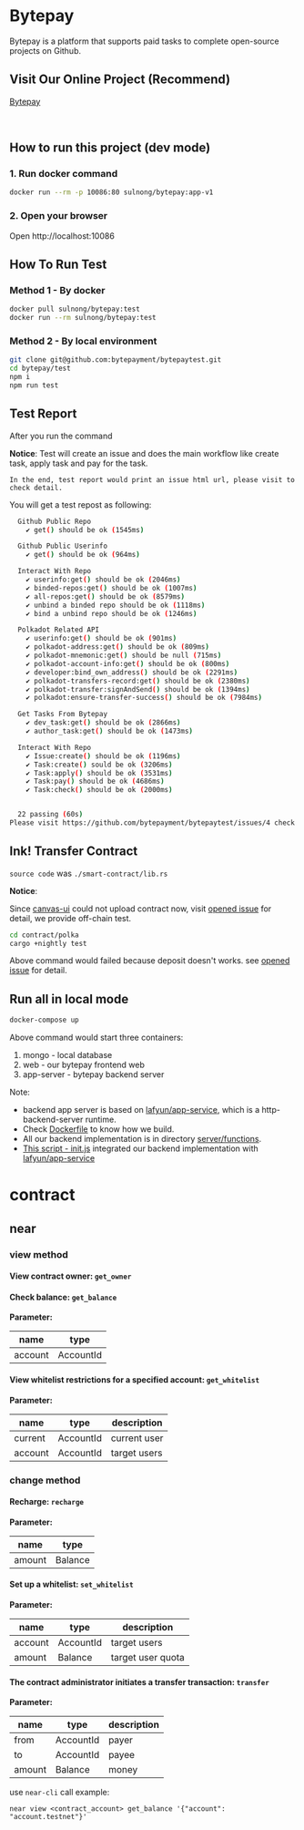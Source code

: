 # Bytepay

Bytepay is a platform that supports paid tasks to complete open-source projects on Github.
<br/>

## Visit Our Online Project (Recommend)

[Bytepay](https://bytepay.online)

<br/>

## How to run this project (dev mode)

### 1. Run docker command

```bash
docker run --rm -p 10086:80 sulnong/bytepay:app-v1
```

### 2. Open your browser

Open http://localhost:10086
<br/>

## How To Run Test

### Method 1 - By docker

```bash
docker pull sulnong/bytepay:test
docker run --rm sulnong/bytepay:test
```

### Method 2 - By local environment

```bash
git clone git@github.com:bytepayment/bytepaytest.git
cd bytepay/test
npm i
npm run test
```

## Test Report

After you run the command

**Notice**: Test will create an issue and does the main workflow like create task, apply task and pay for the task.

`In the end, test report would print an issue html url, please visit to check detail.`

You will get a test repost as following:

```bash
  Github Public Repo
    ✔ get() should be ok (1545ms)

  Github Public Userinfo
    ✔ get() should be ok (964ms)

  Interact With Repo
    ✔ userinfo:get() should be ok (2046ms)
    ✔ binded-repos:get() should be ok (1007ms)
    ✔ all-repos:get() should be ok (8579ms)
    ✔ unbind a binded repo should be ok (1118ms)
    ✔ bind a unbind repo should be ok (1246ms)

  Polkadot Related API
    ✔ userinfo:get() should be ok (901ms)
    ✔ polkadot-address:get() should be ok (809ms)
    ✔ polkadot-mnemonic:get() should be null (715ms)
    ✔ polkadot-account-info:get() should be ok (800ms)
    ✔ developer:bind_own_address() should be ok (2291ms)
    ✔ polkadot-transfers-record:get() should be ok (2380ms)
    ✔ polkadot-transfer:signAndSend() should be ok (1394ms)
    ✔ polkadot:ensure-transfer-success() should be ok (7984ms)

  Get Tasks From Bytepay
    ✔ dev_task:get() should be ok (2866ms)
    ✔ author_task:get() should be ok (1473ms)

  Interact With Repo
    ✔ Issue:create() should be ok (1196ms)
    ✔ Task:create() sould be ok (3206ms)
    ✔ Task:apply() should be ok (3531ms)
    ✔ Task:pay() should be ok (4686ms)
    ✔ Task:check() should be ok (2000ms)


  22 passing (60s)
Please visit https://github.com/bytepayment/bytepaytest/issues/4 check this full workflow...
```

## Ink! Transfer Contract

`source code` was `./smart-contract/lib.rs`

**Notice**:

Since [canvas-ui](https://paritytech.github.io/canvas-ui/#/instantiate) could not upload contract now,
visit [opened issue](https://github.com/substrate-developer-hub/substrate-docs/issues/789) for detail,
we provide off-chain test.

```bash
cd contract/polka
cargo +nightly test
```

Above command would failed because deposit doesn't works. see [opened issue](https://github.com/paritytech/ink/issues/1117) for detail.

## Run all in local mode

```bash
docker-compose up
```

Above command would start three containers:

1. mongo - local database
2. web - our bytepay frontend web
3. app-server - bytepay backend server

Note:

- backend app server is based on [lafyun/app-service](https://registry.hub.docker.com/r/lafyun/app-service), which is a http-backend-server runtime.
- Check [Dockerfile](https://github.com/bytepayment/bytepay/blob/main/server/Dockerfile) to know how we build.
- All our backend implementation is in directory [server/functions](https://github.com/bytepayment/bytepay/tree/main/server/functions).
- [This script - init.js](https://github.com/bytepayment/bytepay/blob/main/server/init.js) integrated our backend implementation
  with [lafyun/app-service](https://registry.hub.docker.com/r/lafyun/app-service)

# contract

## near

### view method

#### View contract owner: `get_owner`

#### Check balance: `get_balance`

**Parameter:**

| name    | type      |
|---------|-----------|
| account | AccountId |

#### View whitelist restrictions for a specified account: `get_whitelist`

**Parameter:**

| name    | type      | description  |
|---------|-----------|--------------|
| current | AccountId | current user |
| account | AccountId | target users |

### change method

#### Recharge: `recharge`

**Parameter:**

| name   | type    | 
|--------|---------|
| amount | Balance |

#### Set up a whitelist: `set_whitelist`

**Parameter:**

| name    | type      | description       |
|---------|-----------|-------------------|
| account | AccountId | target users      |
| amount  | Balance   | target user quota |

#### The contract administrator initiates a transfer transaction: `transfer`

**Parameter:**

| name   | type      | description |
|--------|-----------|-------------|
| from   | AccountId | payer       |
| to     | AccountId | payee       |
| amount | Balance   | money       |

use `near-cli` call example:

```shell
near view <contract_account> get_balance '{"account": "account.testnet"}'
```
